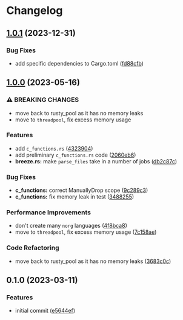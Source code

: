 # Changelog

## [1.0.1](https://github.com/nvim-neorg/ts-breeze/compare/v1.0.0...v1.0.1) (2023-12-31)


### Bug Fixes

* add specific dependencies to Cargo.toml ([fd88cfb](https://github.com/nvim-neorg/ts-breeze/commit/fd88cfb616cbeb281afa053827a75d01eeb0a67c))

## [1.0.0](https://github.com/nvim-neorg/neorg-breeze/compare/v0.1.0...v1.0.0) (2023-05-16)


### ⚠ BREAKING CHANGES

* move back to rusty_pool as it has no memory leaks
* move to `threadpool`, fix excess memory usage

### Features

* add `c_functions.rs` ([4323904](https://github.com/nvim-neorg/neorg-breeze/commit/4323904d73804087229189b557378730b7308e82))
* add preliminary `c_functions.rs` code ([2060eb6](https://github.com/nvim-neorg/neorg-breeze/commit/2060eb6c63388f7a8df635fad8ac769d99ed27f4))
* **breeze.rs:** make `parse_files` take in a number of jobs ([db2c87c](https://github.com/nvim-neorg/neorg-breeze/commit/db2c87c78218b3b4b96e8cc7219701635a1105ec))


### Bug Fixes

* **c_functions:** correct ManuallyDrop scope ([9c289c3](https://github.com/nvim-neorg/neorg-breeze/commit/9c289c3da8f2e7fb65818193b29ab6a51663af2b))
* **c_functions:** fix memory leak in test ([3488255](https://github.com/nvim-neorg/neorg-breeze/commit/34882556a55606f9c34ef9b1e23e50b5c7b2ac34))


### Performance Improvements

* don't create many `norg` languages ([4f8bca8](https://github.com/nvim-neorg/neorg-breeze/commit/4f8bca83e46d9a2e2c45afa115985bf917f2d48d))
* move to `threadpool`, fix excess memory usage ([7c158ae](https://github.com/nvim-neorg/neorg-breeze/commit/7c158ae80677515f73e80ae5bd5b47949687f502))


### Code Refactoring

* move back to rusty_pool as it has no memory leaks ([3683c0c](https://github.com/nvim-neorg/neorg-breeze/commit/3683c0c5619acb02f0e3b23bab61afa4682e0077))

## 0.1.0 (2023-03-11)


### Features

* initial commit ([e5644ef](https://github.com/nvim-neorg/neorg-breeze/commit/e5644efc652520825c235aa239a4ab5519e23a7c))
